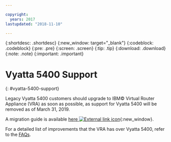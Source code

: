 ```yaml
---

copyright:
  years: 2017
lastupdated: "2018-11-10"

---
```


{:shortdesc: .shortdesc}
{:new_window: target="_blank"}
{:codeblock: .codeblock}
{:pre: .pre}
{:screen: .screen}
{:tip: .tip}
{:download: .download}
{:note: .note}
{:important: .important}

# Vyatta 5400 Support
{: #vyatta-5400-support}

Legacy Vyatta 5400 customers should upgrade to IBM© Virtual Router Appliance (VRA) as soon as possible, as support for Vyatta 5400 will be removed as of March 31, 2019.

A migration guide is available [here ![External link icon](../../icons/launch-glyph.svg "External link icon")](http://wpc.c320.edgecastcdn.net/00C320/Vyatta%205400%20to%20Virtual%20Router%20Appliance%20Upgrade%20Options.pdf){:new_window}.

For a detailed list of improvements that the VRA has over Vyatta 5400, refer to the [FAQs](/docs/infrastructure/virtual-router-appliance?topic=virtual-router-appliance-faqs-for-ibm-virtual-router-appliance#what-improvements-does-the-virtual-router-appliance-vyatta-5600-have-over-the-vyatta-5400-).
